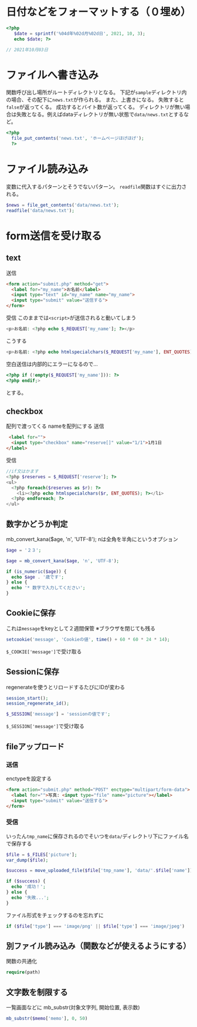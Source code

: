 # 日付などをフォーマットする（０埋め）
```php
<?php 
   $date = sprintf('%04d年%02d月%02d日', 2021, 10, 3);
   echo $date; ?>

// 2021年10月03日
```

# ファイルへ書き込み
関数呼び出し場所がルートディレクトリとなる。
下記が`sample`ディレクトリ内の場合、その配下に`news.txt`が作られる。
また、上書きになる。
失敗すると`false`が返ってくる。
成功するとバイト数が返ってくる。
ディレクトリが無い場合は失敗となる。例えばdataディレクトリが無い状態で`data/news.txt`とするなど。
```php
<?php 
  file_put_contents('news.txt', 'ホームページほげほげ');
  ?>
```

# ファイル読み込み
変数に代入するパターンとそうでないパターン。
`readfile`関数はすぐに出力される。
```php
$news = file_get_contents('data/news.txt');
readfile('data/news.txt');
```

# form送信を受け取る
## text
送信
```html
<form action="submit.php" method="get">
  <label for="my_name">お名前</label>
  <input type="text" id="my_name" name="my_name">
  <input type="submit" value="送信する">
</form>
```
受信
このままでは`<script>`が送信されると動いてしまう
```php
<p>お名前: <?php echo $_REQUEST['my_name']; ?></p>
```
こうする
```php
<p>お名前: <?php echo htmlspecialchars($_REQUEST['my_name'], ENT_QUOTES); ?></p>
```
空白送信は内部的にエラーになるので...
```php
<?php if (!empty($_REQUEST['my_name'])): ?>
<?php endif;>
```
とする。

## checkbox
配列で渡ってくる
nameを配列にする
送信
```html
 <label for="">
  <input type="checkbox" name="reserve[]" value="1/1">1月1日
</label>
```
受信
```php
//if文はかます
<?php $reserves = $_REQUEST['reserve']; ?>
<ul>
  <?php foreach($reserves as $r): ?>
    <li><?php echo htmlspecialchars($r, ENT_QUOTES); ?></li>
  <?php endforeach; ?>
</ul>
```

## 数字かどうか判定
mb_convert_kana($age, 'n', 'UTF-8');
nは全角を半角にというオプション
```php
$age = '２３';

$age = mb_convert_kana($age, 'n', 'UTF-8');

if (is_numeric($age)) {
  echo $age . '歳です';
} else {
  echo '* 数字で入力してください';
}
```

## Cookieに保存
これは`message`をkeyとして２週間保管
※ブラウザを閉じても残る
```php
setcookie('message', 'Cookieの値', time() + 60 * 60 * 24 * 14);
```
`$_COOKIE['message']`で受け取る

## Sessionに保存
regenerateを使うとリロードするたびにIDが変わる
```php
session_start();
session_regenerate_id();

$_SESSION['message'] = 'sessionの値です';
```
`$_SESSION['message']`で受け取る


## fileアップロード
### 送信
enctypeを設定する
```html
<form action="submit.php" method="POST" enctype="multipart/form-data">
  <label for="">写真: <input type="file" name="picture"></label>
  <input type="submit" value="送信する">
</form>
```
### 受信
いったん`tmp_name`に保存されるのでそいつを`data/`ディレクトリ下にファイル名で保存する
```php
$file = $_FILES['picture'];
var_dump($file);

$success = move_uploaded_file($file['tmp_name'], 'data/'.$file['name']);

if ($success) {
  echo '成功！';
} else {
  echo '失敗...';
}
```
ファイル形式をチェックするのを忘れずに
```php
if ($file['type'] === 'image/png' || $file['type'] === 'image/jpeg')
```

## 別ファイル読み込み（関数などが使えるようにする）
関数の共通化
```php
require(path)
```

## 文字数を制限する
一覧画面などに
mb_substr(対象文字列, 開始位置, 表示数)
```php
mb_substr($memo['memo'], 0, 50)
```